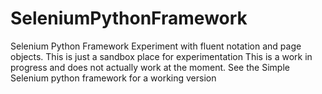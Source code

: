 # SeleniumPythonFramework
Selenium Python Framework Experiment with fluent notation and page objects. This is just a sandbox place for experimentation
This is a work in progress and does not actually work at the moment. See the Simple Selenium python framework for a working version
